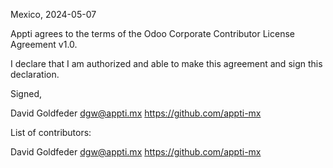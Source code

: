 Mexico, 2024-05-07

Appti agrees to the terms of the Odoo Corporate Contributor License Agreement v1.0.

I declare that I am authorized and able to make this agreement and sign this declaration.

Signed,

David Goldfeder <dgw@appti.mx> https://github.com/appti-mx

List of contributors:

David Goldfeder <dgw@appti.mx> https://github.com/appti-mx
